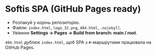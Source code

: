 # Softis SPA (GitHub Pages ready)

- Розпакуй у корінь репозиторію.
- Файли: `index.html`, `logo_32.png`, `404.html`, `.nojekyll`.
- Увімкни **Settings → Pages → Build from branch: main / root**.

`404.html` дублює `index.html`, щоб SPA з `#`-маршрутами працювала на GitHub Pages.

